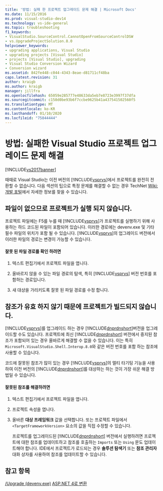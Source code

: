 ```yaml
---
title: '방법: 실패 한 프로젝트 업그레이드 문제 해결 | Microsoft Docs'
ms.date: 11/15/2016
ms.prod: visual-studio-dev14
ms.technology: vs-ide-general
ms.topic: troubleshooting
f1_keywords:
- VisualStudio.SourceControl.CannotOpenFromSourceControlDSW
- vs.UpgradeProjectSolution.8.0
helpviewer_keywords:
- upgrading applications, Visual Studio
- upgrading projects [Visual Studio]
- projects [Visual Studio], upgrading
- Visual Studio Conversion Wizard
- Conversion wizard
ms.assetid: 842fe448-c044-4343-8eae-d81711cf48ba
caps.latest.revision: 31
author: kraigb
ms.author: kraigb
manager: jillfra
ms.openlocfilehash: 65059e285777e48633da5eb7e8723e3997f37dfa
ms.sourcegitcommit: c150d0be93b6f7ccbe9625b41a437541502560f5
ms.translationtype: MT
ms.contentlocale: ko-KR
ms.lasthandoff: 01/10/2020
ms.locfileid: "75844444"
---
```

# <a name="how-to-troubleshoot-unsuccessful-visual-studio-project-upgrades"></a>방법: 실패한 Visual Studio 프로젝트 업그레이드 문제 해결
[!INCLUDE[vs2017banner](../includes/vs2017banner.md)]

때때로 Visual Studio는 이전 버전의 [!INCLUDE[vsprvs](../includes/vsprvs-md.md)]에서 프로젝트를 완전히 전환할 수 없습니다. 다음 섹션의 팁으로 특정 문제를 해결할 수 없는 경우 TechNet [Wiki: 개발 포털](https://social.technet.microsoft.com/wiki/contents/articles/706.wiki-development-portal.aspx#Visual_Studio)에서 자세한 정보를 찾을 수 있습니다.

## <a name="the-project-does-not-run-because-files-are-not-found"></a>파일이 없으므로 프로젝트가 실행 되지 않습니다.
 프로젝트 파일에는 F5를 누를 때 [!INCLUDE[vsprvs](../includes/vsprvs-md.md)]가 프로젝트를 실행하기 위해 사용하는 하드 코드된 파일이 포함되어 있습니다. 이러한 경로에는 devenv.exe 및 기타 필수 파일의 위치가 포함 될 수 있습니다. [!INCLUDE[vsprvs](../includes/vsprvs-md.md)]의 업그레이드 버전에서 이러한 파일의 경로는 변경이 가능할 수 있습니다.

#### <a name="to-resolve-incorrect-file-paths"></a>잘못 된 파일 경로를 확인 하려면

1. 텍스트 편집기에서 프로젝트 파일을 엽니다.

2. 올바르지 않을 수 있는 파일 경로의 탐색, 특히 [!INCLUDE[vsprvs](../includes/vsprvs-md.md)] 버전 번호를 포함하는 경로입니다.

3. 새 대상을 가리키도록 잘못 된 파일 경로를 수정 합니다.

## <a name="the-project-does-not-build-because-references-are-not-valid"></a>참조가 유효 하지 않기 때문에 프로젝트가 빌드되지 않습니다.
 [!INCLUDE[vsprvs](../includes/vsprvs-md.md)]를 업그레이드 하는 경우 [!INCLUDE[dnprdnshort](../includes/dnprdnshort-md.md)]버전을 업그레이드할 수도 있습니다. 프로젝트에 최신 [!INCLUDE[dnprdnshort](../includes/dnprdnshort-md.md)] 버전에서 중지된 참조가 포함되어 있는 경우 올바르게 해결할 수 없을 수 있습니다. 이는 특히 `Microsoft.VisualStudio.Shell.Interop.8.0`와 같은 버전 번호를 포함 하는 참조에 사용할 수 있습니다.

 코드에 잘못된 참조가 많이 있는 경우 [!INCLUDE[vsprvs](../includes/vsprvs-md.md)]의 멀티 타기팅 기능을 사용하여 이전 버전의 [!INCLUDE[dnprdnshort](../includes/dnprdnshort-md.md)]를 대상하는 하는 것이 가장 쉬운 해결 방법일 수 있습니다.

#### <a name="to-resolve-incorrect-references"></a>잘못된 참조를 해결하려면

1. 텍스트 편집기에서 프로젝트 파일을 엽니다.

2. 프로젝트 속성을 엽니다.

3. 올바른 **대상 프레임워크** 값을 선택합니다. 또는 프로젝트 파일에서 `<TargetFrameworkVersion>` 요소의 값을 직접 수정할 수 있습니다.

   프로젝트를 업그레이드된 [!INCLUDE[dnprdnshort](../includes/dnprdnshort-md.md)] 버전에서 실행하려면 프로젝트에 대한 참조를 업데이트하고 참조를 호출하는 `Imports` 또는 `Using` 문도 업데이트해야 합니다. IDE에서 프로젝트가 로드되는 경우 **솔루션 탐색기** 또는 **참조 관리자** 대화 상자를 사용하여 참조를 업데이트할 수 있습니다.

## <a name="see-also"></a>참고 항목
 [/Upgrade (devenv.exe)](../ide/reference/upgrade-devenv-exe.md) [ASP.NET 4로 변환](https://msdn.microsoft.com/library/790147c6-36c1-41b5-a52d-30b9ccd2bd10)
